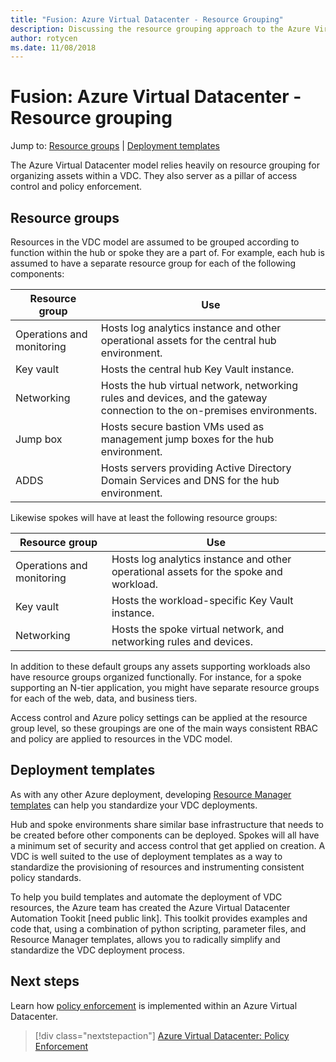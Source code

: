 ```yaml
---
title: "Fusion: Azure Virtual Datacenter - Resource Grouping" 
description: Discussing the resource grouping approach to the Azure Virtual Datacenter (VDC) model
author: rotycen
ms.date: 11/08/2018
---
```

# Fusion: Azure Virtual Datacenter - Resource grouping

Jump to: [Resource groups](#resource-groups) | [Deployment templates](#deployment-templates)

The Azure Virtual Datacenter model relies heavily on resource grouping for organizing assets within a VDC. They also server as a pillar of access control and policy enforcement.

## Resource groups

Resources in the VDC model are assumed to be grouped according to function within the hub or spoke they are a part of. For example, each hub is assumed to have a separate resource group for each of the following components:

| Resource group                | Use                                                              |
|-------------------------------|------------------------------------------------------------------|
| Operations and monitoring     | Hosts log analytics instance and other operational assets for the central hub environment. |
| Key vault                     | Hosts the central hub Key Vault instance. |
| Networking                    | Hosts the hub virtual network, networking rules and devices, and the gateway connection to the on-premises environments. |
| Jump box                      | Hosts secure bastion VMs used as management jump boxes for the hub environment. |
| ADDS                          | Hosts servers providing Active Directory Domain Services and DNS for the hub environment.  |

Likewise spokes will have at least the following resource groups: 

| Resource group                | Use                                                              |
|-------------------------------|------------------------------------------------------------------|
| Operations and monitoring     | Hosts log analytics instance and other operational assets for the spoke and workload. |
| Key vault                     | Hosts the workload-specific Key Vault instance. |
| Networking                    | Hosts the spoke virtual network, and networking rules and devices. |

In addition to these default groups any assets supporting workloads also have resource groups organized functionally. For instance, for a spoke supporting an N-tier application, you might have separate resource groups for each of the web, data, and business tiers.

Access control and Azure policy settings can be applied at the resource group level, so these groupings are one of the main ways consistent RBAC and policy are applied to resources in the VDC model.  

## Deployment templates

As with any other Azure deployment, developing [Resource Manager templates](https://docs.microsoft.com/en-us/azure/azure-resource-manager/resource-group-overview#template-deployment) can help you standardize your VDC deployments. 

Hub and spoke environments share similar base infrastructure that needs to be created before other components can be deployed. Spokes will all have a minimum set of security and access control that get applied on creation. A VDC is well suited to the use of deployment templates as a way to standardize the provisioning of resources and instrumenting consistent policy standards. 

To help you build templates and automate the deployment of VDC resources, the Azure team has created the Azure Virtual Datacenter Automation Tookit [need public link]. This toolkit provides examples and code that, using a combination of python scripting, parameter files, and Resource Manager templates, allows you to radically simplify and standardize the VDC deployment process.   

## Next steps

Learn  how [policy enforcement](../policy-enforcement/vdc-policy-enforcement.md) is implemented within an Azure Virtual Datacenter.

> [!div class="nextstepaction"]
> [Azure Virtual Datacenter: Policy Enforcement](../policy-enforcement/vdc-policy-enforcement.md)